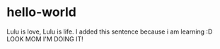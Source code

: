 # hello-world
Lulu is love, Lulu is life.
I added this sentence because i am learning :D LOOK MOM I'M DOING IT!
